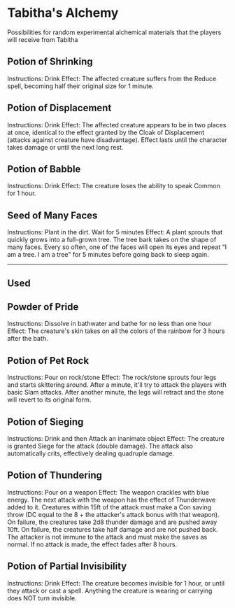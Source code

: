 # Tabitha's Alchemy
Possibilities for random experimental alchemical materials that the players will receive from Tabitha

## Potion of Shrinking
Instructions: Drink
Effect: The affected creature suffers from the Reduce spell, becoming half their original size for 1 minute.

## Potion of Displacement
Instructions: Drink
Effect: The affected creature appears to be in two places at once, identical to the effect granted by the Cloak of Displacement (attacks against creature have disadvantage). Effect lasts until the character takes damage or until the next long rest.

## Potion of Babble
Instructions: Drink
Effect: The creature loses the ability to speak Common for 1 hour.

## Seed of Many Faces
Instructions: Plant in the dirt. Wait for 5 minutes
Effect: A plant sprouts that quickly grows into a full-grown tree. The tree bark takes on the shape of many faces. Every so often, one of the faces will open its eyes and repeat "I am a tree. I am a tree" for 5 minutes before going back to sleep again.

---

## Used

## Powder of Pride
Instructions: Dissolve in bathwater and bathe for no less than one hour
Effect: The creature's skin takes on all the colors of the rainbow for 3 hours after the bath.

## Potion of Pet Rock
Instructions: Pour on rock/stone
Effect: The rock/stone sprouts four legs and starts skittering around. After a minute, it'll try to attack the players with basic Slam attacks. After another minute, the legs will retract and the stone will revert to its original form.

## Potion of Sieging
Instructions: Drink and then Attack an inanimate object
Effect: The creature is granted Siege for the attack (double damage). The attack also automatically crits, effectively dealing quadruple damage.

## Potion of Thundering
Instructions: Pour on a weapon
Effect: The weapon crackles with blue energy. The next attack with the weapon has the effect of Thunderwave added to it. Creatures within 15ft of the attack must make a Con saving throw (DC equal to the 8 + the attacker's attack bonus with that weapon). On failure, the creatures take 2d8 thunder damage and are pushed away 10ft. On failure, the creatures take half damage and are not pushed back. The attacker is not immune to the attack and must make the saves as normal. If no attack is made, the effect fades after 8 hours.

## Potion of Partial Invisibility
Instructions: Drink
Effect: The creature becomes invisible for 1 hour, or until they attack or cast a spell. Anything the creature is wearing or carrying does NOT turn invisible.
